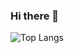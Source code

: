 ### Hi there 👋
![Top Langs](https://github-readme-stats.vercel.app/api/top-langs/?username=seung-heee&layout=compact)

<!--
![Anurag's GitHub stats](https://github-readme-stats.vercel.app/api?username=seung-heee&show_icons=true&theme=radical)
**seung-heee/seung-heee** is a ✨ _special_ ✨ repository because its `README.md` (this file) appears on your GitHub profile.

Here are some ideas to get you started:

- 🔭 I’m currently working on ...
- 🌱 I’m currently learning ...
- 👯 I’m looking to collaborate on ...
- 🤔 I’m looking for help with ...
- 💬 Ask me about ...
- 📫 How to reach me: ...
- 😄 Pronouns: ...
- ⚡ Fun fact: ...
-->
